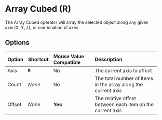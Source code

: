 # Array Cubed (<span title="Recallable">R</span>)

The Array Cubed operator will array the selected object along any given axis (X, Y, Z), or combination of axes.

## Options

| Option | Shortcut | Mouse Value Compatible | Description |
| :--- | :--- | :--- | :--- |
| Axis | **`R`** | No | The current axis to affect |
| Count | _None_ | No | The total number of items in the array along the current axis |
| Offset | _None_ | **Yes** | The relative offset between each item on the current axis |